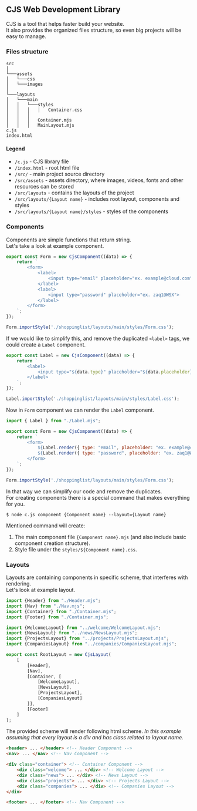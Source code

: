 ## CJS Web Development Library
CJS is a tool that helps faster build your website.<br>
It also provides the organized files structure, so even big projects will be easy to manage.

### Files structure
```
src
│
└───assets
│   └───css
│   └───images
│
└───layouts
│   └───main
│   │   └───styles
│   │   │   │   Container.css
│   │   │
│   │   │   Container.mjs
│   │   │   MainLayout.mjs
c.js
index.html
```

#### Legend
- `/c.js` - CJS library file
- `/index.html` - root html file
- `/src/` - main project source directory
- `/src/assets` - assets directory, where images, videos, fonts and other resources can be stored
- `/src/layouts` - contains the layouts of the project
- `/src/layouts/{Layout name}` - includes root layout, components and styles
- `/src/layouts/{Layout name}/styles` - styles of the components

### Components
Components are simple functions that return string.<br>
Let's take a look at example component.

```js
export const Form = new CjsComponent((data) => {
    return `
        <form>
            <label>
                <input type="email" placeholder="ex. example@cloud.com">
            </label>
            <label>
                <input type="password" placeholder="ex. zaq1@WSX">
            </label>
        </form>
    `;
});

Form.importStyle('./shoppinglist/layouts/main/styles/Form.css');
```

If we would like to simplify this, and remove the duplicated `<label>` tags, we could create a `Label` component.

```js
export const Label = new CjsComponent((data) => {
    return `
        <label>
            <input type="${data.type}" placeholder="${data.placeholder}">
        </label>
    `;
});

Label.importStyle('./shoppinglist/layouts/main/styles/Label.css');
```

Now in `Form` component we can render the `Label` component.

```js
import { Label } from "./Label.mjs";

export const Form = new CjsComponent((data) => {
    return `
        <form>
            ${Label.render({ type: "email", placeholder: "ex. example@cloud.com" })}
            ${Label.render({ type: "password", placeholder: "ex. zaq1@WSX" })}
        </form>
    `;
});

Form.importStyle('./shoppinglist/layouts/main/styles/Form.css');
```

In that way we can simplify our code and remove the duplicates.<br>
For creating components there is a special command that makes everything for you.

```shell
$ node c.js component {Component name} --layout={Layout name}
```

Mentioned command will create:
1. The main component file `{Component name}.mjs` (and also include basic component creation structure).
2. Style file under the `styles/${Component name}.css`.

### Layouts
Layouts are containing components in specific scheme, that interferes with rendering.<br>
Let's look at example layout.
```js
import {Header} from "./Header.mjs";
import {Nav} from "./Nav.mjs";
import {Container} from "./Container.mjs";
import {Footer} from "./Container.mjs";

import {WelcomeLayout} from "../welcome/WelcomeLayout.mjs";
import {NewsLayout} from "../news/NewsLayout.mjs";
import {ProjectsLayout} from "../projects/ProjectsLayout.mjs";
import {CompaniesLayout} from "../companies/CompaniesLayout.mjs";

export const RootLayout = new CjsLayout(
    [
        [Header],
        [Nav],
        [Container, [
            [WelcomeLayout],
            [NewsLayout],
            [ProjectsLayout],
            [CompaniesLayout]
        ]],
        [Footer]
    ]
);
```

The provided scheme will render following html scheme.
*In this example assuming that every layout is a div and has class related to layout name.*
```html
<header> ... </header> <!-- Header Component -->
<nav> ... </nav> <!-- Nav Component -->

<div class="container"> <!-- Container Component -->
    <div class="welcome"> ... </div> <!-- Welcome Layout -->
    <div class="news"> ... </div> <!-- News Layout -->
    <div class="projects"> ... </div> <!-- Projects Layout -->
    <div class="companies"> ... </div> <!-- Companies Layout -->
</div>

<footer> ... </footer> <!-- Nav Component -->
```